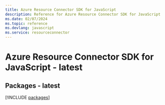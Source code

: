```yaml
---
title: Azure Resource Connector SDK for JavaScript
description: Reference for Azure Resource Connector SDK for JavaScript
ms.date: 02/07/2024
ms.topic: reference
ms.devlang: javascript
ms.service: resourceconnector
---
```

# Azure Resource Connector SDK for JavaScript - latest
## Packages - latest
[!INCLUDE [packages](resource-connector-index.md)]